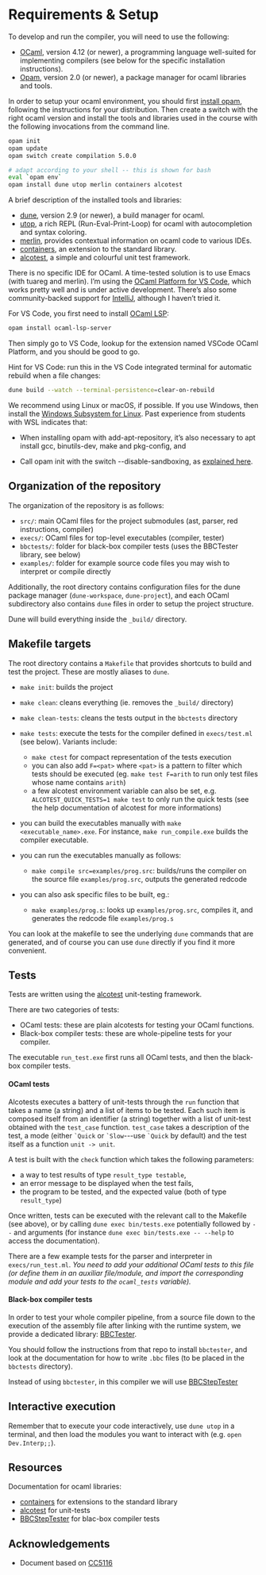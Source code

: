 # Requirements & Setup

To develop and run the compiler, you will need to use the following:

- [OCaml](https://ocaml.org/), version 4.12 (or newer), a programming language well-suited for implementing compilers (see below for the specific installation instructions).
- [Opam](https://opam.ocaml.org/doc/Install.html), version 2.0 (or newer), a package manager for ocaml libraries and tools.

In order to setup your ocaml environment, you should first [install opam](https://opam.ocaml.org/doc/Install.html), following the instructions for your distribution. Then create a switch with the right ocaml version and install the tools and libraries used in the course with the following invocations from the command line. 

```bash
opam init
opam update
opam switch create compilation 5.0.0

# adapt according to your shell -- this is shown for bash
eval `opam env`
opam install dune utop merlin containers alcotest
```

A brief description of the installed tools and libraries:

- [dune](https://dune.build/), version 2.9 (or newer), a build manager for ocaml.
- [utop](https://github.com/ocaml-community/utop), a rich REPL (Run-Eval-Print-Loop) for ocaml with autocompletion and syntax coloring.
- [merlin](https://github.com/ocaml/merlin), provides contextual information on ocaml code to various IDEs.
- [containers](http://c-cube.github.io/ocaml-containers/), an extension to the standard library.
- [alcotest](https://github.com/mirage/alcotest), a simple and colourful unit test framework.

There is no specific IDE for OCaml. A time-tested solution is to use Emacs (with tuareg and merlin). I’m using the [OCaml Platform for VS Code](https://github.com/ocamllabs/vscode-ocaml-platform), which works pretty well and is under active development. There’s also some community-backed support for [IntelliJ](https://plugins.jetbrains.com/plugin/9440-reasonml), although I haven’t tried it.

For VS Code, you first need to install [OCaml LSP](https://github.com/ocaml/ocaml-lsp):

```bash
opam install ocaml-lsp-server
```

Then simply go to VS Code, lookup for the extension named VSCode OCaml Platform, and you should be good to go.

Hint for VS Code: run this in the VS Code integrated terminal for automatic rebuild when a file changes:

```bash
dune build --watch --terminal-persistence=clear-on-rebuild
```

We recommend using Linux or macOS, if possible. If you use Windows, then install the [Windows Subsystem for Linux](https://learn.microsoft.com/en-us/windows/wsl/install). Past experience from students with WSL indicates that:

- When installing opam with add-apt-repository, it’s also necessary to apt install gcc, binutils-dev, make and pkg-config, and

- Call opam init with the switch --disable-sandboxing, as [explained here](https://stackoverflow.com/questions/54987110/installing-ocaml-on-windows-10-using-wsl-ubuntu-problems-with-bwrap-bubblewr).

## Organization of the repository

The organization of the repository is as follows:

- `src/`: main OCaml files for the project submodules (ast, parser, red instructions, compiler)
- `execs/`: OCaml files for top-level executables (compiler, tester)
- `bbctests/`: folder for black-box compiler tests (uses the BBCTester library, see below)
- `examples/`: folder for example source code files you may wish to interpret or compile directly

Additionally, the root directory contains configuration files for the dune package manager (`dune-workspace`, `dune-project`), and each OCaml subdirectory also contains `dune` files in order to setup the project structure.

Dune will build everything inside the `_build/` directory.

## Makefile targets

The root directory contains a `Makefile` that provides shortcuts to build and test the project. These are mostly aliases to `dune`.

- `make init`: builds the project
  
- `make clean`: cleans everything (ie. removes the `_build/` directory)
  
- `make clean-tests`: cleans the tests output in the `bbctests` directory 

- `make tests`: execute the tests for the compiler defined in `execs/test.ml` (see below).
  Variants include: 
  * `make ctest` for compact representation of the tests execution
  * you can also add `F=<pat>` where `<pat>` is a pattern to filter which tests should be executed (eg. `make test F=arith` to run only test files whose name contains `arith`)
  * a few alcotest environment variable can also be set, e.g. `ALCOTEST_QUICK_TESTS=1 make test` to only run the quick tests (see the help documentation of alcotest for more informations)

- you can build the executables manually with `make <executable_name>.exe`. For instance, `make run_compile.exe` builds the compiler executable.

- you can run the executables manually as follows:
  * `make compile src=examples/prog.src`: builds/runs the compiler on the source file `examples/prog.src`, outputs the generated redcode

- you can also ask specific files to be built, eg.:
  * `make examples/prog.s`: looks up `examples/prog.src`, compiles it, and generates the redcode file `examples/prog.s`

You can look at the makefile to see the underlying `dune` commands that are generated, and of course you can use `dune` directly if you find it more convenient.

## Tests

Tests are written using the [alcotest](https://github.com/mirage/alcotest) unit-testing framework. 

There are two categories of tests:
- OCaml tests: these are plain alcotests for testing your OCaml functions. 
- Black-box compiler tests: these are whole-pipeline tests for your compiler.

The executable `run_test.exe` first runs all OCaml tests, and then the black-box compiler tests.

#### OCaml tests

Alcotests executes a battery of unit-tests through the `run` function that takes a name (a string) and a list of items to be tested. 
Each such item is composed itself from an identifier (a string) together with a list of unit-test obtained with the `test_case` function.
`test_case` takes a description of the test, a mode (either ``` `Quick ``` or ``` `Slow ```---use ``` `Quick ``` by default) and the test itself as a function `unit -> unit`.

A test is built with the `check` function which takes the following parameters:
- a way to test results of type `result_type testable`,
- an error message to be displayed when the test fails,
- the program to be tested, and the expected value (both of type `result_type`)

Once written, tests can be executed with the relevant call to the Makefile (see above), or by calling
 `dune exec bin/tests.exe` potentially followed by `--` and arguments (for instance `dune exec bin/tests.exe -- --help` to access the documentation).

There are a few example tests for the parser and interpreter in `execs/run_test.ml`. *You need to add your additional OCaml tests to this file (or define them in an auxiliar file/module, and import the corresponding module and add your tests to the `ocaml_tests` variable).*


#### Black-box compiler tests

In order to test your whole compiler pipeline, from a source file down to the execution of the assembly file after linking with the runtime system, we provide a dedicated library: [BBCTester](https://github.com/pleiad/BBCTester).

You should follow the instructions from that repo to install `bbctester`, and look at the documentation for how to write `.bbc` files (to be placed in the `bbctests` directory).

Instead of using `bbctester`, in this compiler we will use [BBCStepTester](https://github.com/fabaindaiz/BBCStepTester)

## Interactive execution

Remember that to execute your code interactively, use `dune utop` in a terminal, and then load the modules you want to interact with (e.g. `open Dev.Interp;;`).

## Resources

Documentation for ocaml libraries:
- [containers](http://c-cube.github.io/ocaml-containers/last/) for extensions to the standard library
- [alcotest](https://mirage.github.io/alcotest/alcotest/index.html) for unit-tests
- [BBCStepTester](https://github.com/fabaindaiz/BBCStepTester) for blac-box compiler tests

## Acknowledgements

- Document based on [CC5116](https://users.dcc.uchile.cl/~etanter/CC5116/)
